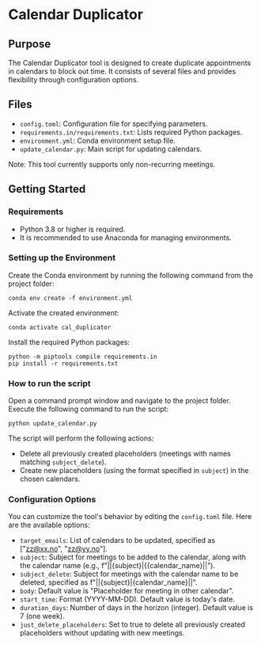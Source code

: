 # Calendar Duplicator
## Purpose
The Calendar Duplicator tool is designed to create duplicate appointments in calendars to block out time. It consists of several files and provides flexibility through configuration options.

## Files
* `config.toml`: Configuration file for specifying parameters.
* `requirements.in/requirements.txt`: Lists required Python packages.
* `environment.yml`: Conda environment setup file.
* `update_calendar.py`: Main script for updating calendars.

Note: This tool currently supports only non-recurring meetings.

## Getting Started
### Requirements
* Python 3.8 or higher is required.
* It is recommended to use Anaconda for managing environments.

### Setting up the Environment
Create the Conda environment by running the following command from the project folder:

```conda env create -f environment.yml ```

Activate the created environment:

```conda activate cal_duplicator```

Install the required Python packages:

```
python -m piptools compile requirements.in
pip install -r requirements.txt
```

### How to run the script
Open a command prompt window and navigate to the project folder.
Execute the following command to run the script:

```python update_calendar.py```

The script will perform the following actions:

* Delete all previously created placeholders (meetings with names matching `subject_delete`).
* Create new placeholders (using the format specified in `subject`) in the chosen calendars.

### Configuration Options
You can customize the tool's behavior by editing the `config.toml` file. Here are the available options:

* `target_emails`: List of calendars to be updated, specified as ["zz@xx.no", "zz@yy.no"].
* `subject`: Subject for meetings to be added to the calendar, along with the calendar name (e.g., f"||{subject}|{{calendar_name}||").
* `subject_delete`: Subject for meetings with the calendar name to be deleted, specified as f"||{subject}|{calendar_name}||".
* `body`: Default value is "Placeholder for meeting in other calendar".
* `start_time`: Format (YYYY-MM-DD). Default value is today's date.
* `duration_days`: Number of days in the horizon (integer). Default value is 7 (one week).
* `just_delete_placeholders`: Set to true to delete all previously created placeholders without updating with new meetings.